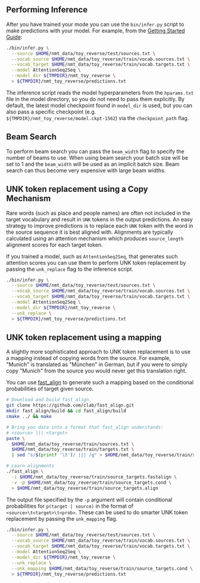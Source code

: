 ## Performing Inference

After you have trained your mode you can use the `bin/infer.py` script to make predictions with your model. For example, from the [Getting Started Guide](getting-started.md):

```bash
./bin/infer.py \
  --source $HOME/nmt_data/toy_reverse/test/sources.txt \
  --vocab_source $HOME/nmt_data/toy_reverse/train/vocab.sources.txt \
  --vocab_target $HOME/nmt_data/toy_reverse/train/vocab.targets.txt \
  --model AttentionSeq2Seq \
  --model_dir ${TMPDIR}/nmt_toy_reverse \
  > ${TMPDIR}/nmt_toy_reverse/predictions.txt
```

The inference script reads the model hyperparameters from the `hparams.txt` file in the model directory, so
you do not need to pass them explicitly. By default, the latest model checkpoint found in `model_dir` is used, but you can also pass a specific checkpoint (e.g. `${TMPDIR}/nmt_toy_reverse/model.ckpt-1562`) via
the `checkpoint_path` flag.

## Beam Search

To perform beam search you can pass the `beam_width` flag to specify the number of beams to use. When using beam search
your batch size will be set to 1 and the `beam_width` will be used as an implicit batch size. Beam search can thus become very expensive with large beam widths.


## UNK token replacement using a Copy Mechanism

Rare words (such as place and people names) are often not included in the target vocabulary and result in `UNK` tokens in the output predictions. An easy strategy to improve predictions is to replace each `UNK` token with the word in the source sequence it is best aligned with. Alignments are typically calculated using an attention mechanism which produces `source_length` alignment scores for each target token.

If you trained a model, such as `AttentionSeq2Seq`, that generates such attention scores you can use them to perform UNK token replacement by passing the `unk_replace` flag to the inference script.


```bash
./bin/infer.py \
  --source $HOME/nmt_data/toy_reverse/test/sources.txt \
  --vocab_source $HOME/nmt_data/toy_reverse/train/vocab.sources.txt \
  --vocab_target $HOME/nmt_data/toy_reverse/train/vocab.targets.txt \
  --model AttentionSeq2Seq \
  --model_dir ${TMPDIR}/nmt_toy_reverse \
  --unk_replace \
  > ${TMPDIR}/nmt_toy_reverse/predictions.txt
```


## UNK token replacement using a mapping

A slightly more sophisticated approach to UNK token replacement is to use a mapping instead of copying words from the source. For example, "Munich" is translated as "München" in German, but if you were to simply copy "Munich" from the source you would never get this translation right.

You can use [fast_align](https://github.com/clab/fast_align) to generate such a mapping based on the
conditional probabilities of target given source.

```bash
# Download and build fast_align
git clone https://github.com/clab/fast_align.git
mkdir fast_align/build && cd fast_align/build
cmake ../ && make

# Bring you data into a format that fast_align understands:
# <source> ||| <target>
paste \
  $HOME/nmt_data/toy_reverse/train/sources.txt \
  $HOME/nmt_data/toy_reverse/train/targets.txt \
  | sed "s/$(printf '\t')/ ||| /g" > $HOME/nmt_data/toy_reverse/train/source_targets.fastalign

# Learn alignments
./fast_align \
  -i $HOME/nmt_data/toy_reverse/train/source_targets.fastalign \
  -v -p $HOME/nmt_data/toy_reverse/train/source_targets.cond \
  > $HOME/nmt_data/toy_reverse/train/source_targets.align
```

The output file specified by the `-p` argument will contain conditional probabilities
for `p(target | source)` in the format of `<source>\t<target>\t<prob>`. These can
be used to do smarter UNK token replacement by passing the `unk_mapping` flag.

```bash
./bin/infer.py \
  --source $HOME/nmt_data/toy_reverse/test/sources.txt \
  --vocab_source $HOME/nmt_data/toy_reverse/train/vocab.sources.txt \
  --vocab_target $HOME/nmt_data/toy_reverse/train/vocab.targets.txt \
  --model AttentionSeq2Seq \
  --model_dir ${TMPDIR}/nmt_toy_reverse \
  --unk_replace \
  --unk_mapping $HOME/nmt_data/toy_reverse/train/source_targets.cond \
  > ${TMPDIR}/nmt_toy_reverse/predictions.txt
```






